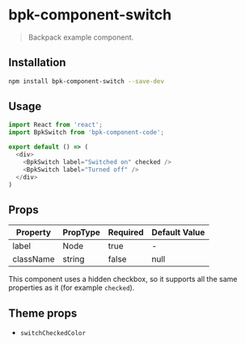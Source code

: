 # bpk-component-switch

> Backpack example component.

## Installation

```sh
npm install bpk-component-switch --save-dev
```

## Usage

```js
import React from 'react';
import BpkSwitch from 'bpk-component-code';

export default () => (
  <div>
    <BpkSwitch label="Switched on" checked />
    <BpkSwitch label="Turned off" />
  </div>
)
```

## Props

| Property  | PropType | Required | Default Value |
| --------- | -------- | -------- | ------------- |
| label     | Node     | true     | -             |
| className | string   | false    | null          |

This component uses a hidden checkbox, so it supports all the same properties as it (for example `checked`).

## Theme props

* `switchCheckedColor`

